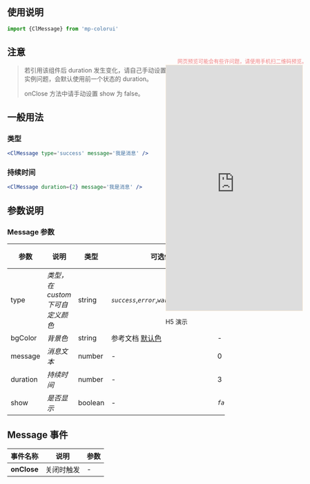 

## 使用说明

```jsx
import {ClMessage} from 'mp-colorui'
```



## 注意

> 若引用该组件后 duration 发生变化，请自己手动设置 duration，由于单一实例问题，会默认使用前一个状态的 duration。
>
> onClose 方法中请手动设置 show 为 false。

## 一般用法

### 类型

```jsx
<ClMessage type='success' message='我是消息' />
```

### 持续时间

```jsx
<ClMessage duration={2} message='我是消息' />
```





## 参数说明

### Message 参数

| 参数     | 说明                             | 类型    | 可选值                                             | 默认值    |
| -------- | -------------------------------- | ------- | -------------------------------------------------- | --------- |
| type     | *类型，在 custom 下可自定义颜色* | string  | *`success`*,*`error`*,*`warn`*,*`info`*,*`custom`* | *`info`*  |
| bgColor  | *背景色*                         | string  | 参考文档 [默认色](/home/color)                     | -         |
| message  | *消息文本*                       | number  | -                                                  | 0         |
| duration | *持续时间*                       | number  | -                                                  | 3         |
| show     | *是否显示*                       | boolean | -                                                  | *`false`* |



## Message 事件

| 事件名称    | 说明       | 参数 |
| ----------- | ---------- | ---- |
| **onClose** | 关闭时触发 | -    |



<div style="position: fixed; right:10px; top: 5%">
<div style="width: 355px; display: flex; flex-wrap: wrap; justify-content: center; align-items: center; font-size: 12px; color: lightcoral">网页预览可能会有些许问题，请使用手机扫二维码预览。</div>
<iframe style="border: 1px solid antiquewhite" src="https://yinliangdream.github.io/mp-colorui-h5-demo/#/pages/components/message/index" height="568" width="316"></iframe>
<div>
		<p>H5 演示</p>
		<div id='qrcode'></div>
	</div>
</div>

<script>
	new Vue({
		el: '#main',
		mounted() {
			setTimeout(() => {
				const id = document.getElementById("qrcode");
				new QRCode(id, {
					text: "https://yinliangdream.github.io/mp-colorui-h5-demo/#/pages/components/message/index",
					width: 128,
					height: 128,
					colorDark : "#000000",
					colorLight : "#ffffff",
					correctLevel : QRCode.CorrectLevel.H
				});
			});
		}
	})
</script>
